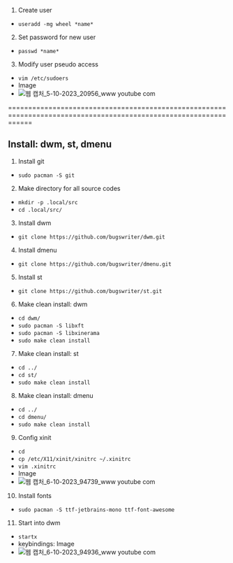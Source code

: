 1. Create user
- `useradd -mg wheel *name*`
2. Set password for new user
- `passwd *name*`
3. Modify user pseudo access
- `vim /etc/sudoers`
- Image
- ![웹 캡처_5-10-2023_20956_www youtube com](https://github.com/jmhong20/jaemin_port/assets/59593685/aac106e5-0ea3-4da1-9e08-9d4a890efea4)

==================================================================================================================
## Install: dwm, st, dmenu
1. Install git
- `sudo pacman -S git`
2. Make directory for all source codes
- `mkdir -p .local/src`
- `cd .local/src/`
3. Install dwm
- `git clone https://github.com/bugswriter/dwm.git`
4. Install dmenu
- `git clone https://github.com/bugswriter/dmenu.git`
5. Install st
- `git clone https://github.com/bugswriter/st.git`
6. Make clean install: dwm
- `cd dwm/`
- `sudo pacman -S libxft`
- `sudo pacman -S libxinerama`
- `sudo make clean install`
7. Make clean install: st
- `cd ../`
- `cd st/`
- `sudo make clean install`
8. Make clean install: dmenu
- `cd ../`
- `cd dmenu/`
- `sudo make clean install`
9. Config xinit
- `cd`
- `cp /etc/X11/xinit/xinitrc ~/.xinitrc`
- `vim .xinitrc`
- Image
- ![웹 캡처_6-10-2023_94739_www youtube com](https://github.com/jmhong20/jaemin_port/assets/59593685/6feaffbd-6b8c-47aa-af3a-cb2c8faac15e)
10. Install fonts
- `sudo pacman -S ttf-jetbrains-mono ttf-font-awesome`
11. Start into dwm
- `startx`
- keybindings: Image
- ![웹 캡처_6-10-2023_94936_www youtube com](https://github.com/jmhong20/jaemin_port/assets/59593685/b6d8e697-b802-4522-9496-9078d7bf5641)
